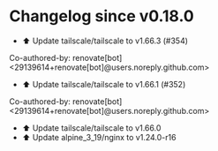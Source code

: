 # Changelog since v0.18.0
- ⬆️ Update tailscale/tailscale to v1.66.3 (#354)

Co-authored-by: renovate[bot] <29139614+renovate[bot]@users.noreply.github.com> 
- ⬆️ Update tailscale/tailscale to v1.66.1 (#352)

Co-authored-by: renovate[bot] <29139614+renovate[bot]@users.noreply.github.com> 
- ⬆️ Update tailscale/tailscale to v1.66.0 
- ⬆️ Update alpine_3_19/nginx to v1.24.0-r16 
